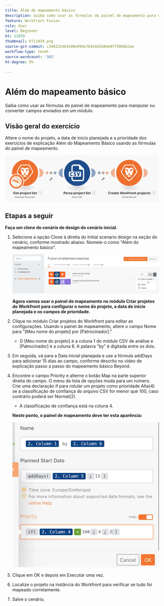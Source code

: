```yaml
---
title: Além do mapeamento básico
description: Saiba como usar as fórmulas do painel de mapeamento para manipular ou converter campos enviados em um módulo.
feature: Workfront Fusion
role: User
level: Beginner
kt: 11039
thumbnail: KT11039.png
source-git-commit: c348222464180e994e7b414d1b84e07f58b6b2ae
workflow-type: tm+mt
source-wordcount: '302'
ht-degree: 0%

---
```



# Além do mapeamento básico

Saiba como usar as fórmulas do painel de mapeamento para manipular ou converter campos enviados em um módulo.

## Visão geral do exercício

Altere o nome do projeto, a data de início planejada e a prioridade dos exercícios de explicação Além do Mapeamento Básico usando as fórmulas do painel de mapeamento.

![Além da imagem básica do mapeamento 1](../12-exercises/assets/beyond-basic-mapping-walkthrough-1.png)

## Etapas a seguir

**Faça um clone do cenário de design do cenário inicial.**

1. Selecione a opção Clone à direita do Initial scenario design na seção do cenário, conforme mostrado abaixo. Nomeie-o como &quot;Além do mapeamento básico&quot;.

   ![Além da imagem básica do mapeamento 2](../12-exercises/assets/beyond-basic-mapping-walkthrough-2.png)

   **Agora vamos usar o painel de mapeamento no módulo Criar projetos do Workfront para configurar o nome do projeto, a data de início planejada e os campos de prioridade.**

1. Clique no módulo Criar projetos do Workfront para editar as configurações. Usando o painel de mapeamento, altere o campo Nome para &quot;[Meu nome do projeto] por [Patrocinador].&quot;

   + O [Meu nome do projeto] é a coluna 1 do módulo CSV de análise e [Patrocinador] é a coluna 6. A palavra &quot;by&quot; é digitada entre os dois.

1. Em seguida, vá para a Data inicial planejada e use a fórmula addDays para adicionar 15 dias ao campo, conforme descrito no vídeo de explicação passo a passo do mapeamento básico Beyond.
1. Encontre o campo Priority e alterne o botão Map na parte superior direita do campo. O menu da lista de opções muda para um número. Crie uma declaração if para rotular um projeto como prioridade Alta(4) se a classificação de confiança do arquivo CSV for menor que 100, caso contrário poderá ser Normal(2).

   + A classificação de confiança está na coluna 4.

   **Neste ponto, o painel de mapeamento deve ter esta aparência:**

   ![Além da imagem básica do mapeamento 3](../12-exercises/assets/beyond-basic-mapping-walkthrough-3.png)

1. Clique em OK e depois em Executar uma vez.
1. Localize o projeto na instância do Workfront para verificar se tudo foi mapeado corretamente.
1. Salve o cenário.
